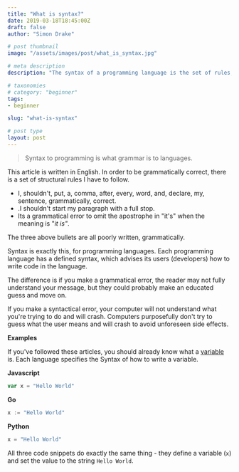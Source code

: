```yaml
---
title: "What is syntax?"
date: 2019-03-18T18:45:00Z
draft: false
author: "Simon Drake"

# post thumbnail
image: "/assets/images/post/what_is_syntax.jpg"

# meta description
description: "The syntax of a programming language is the set of rules, that define how to construct your code."

# taxonomies
# category: "beginner"
tags:
- beginner

slug: "what-is-syntax"

# post type
layout: post
---
```



> Syntax to programming is what grammar is to languages.

This article is written in English. In order to be grammatically correct, there is a set of structural rules I have to follow.

* I, shouldn't, put, a, comma, after, every, word, and, declare, my, sentence, grammatically, correct.
* .I shouldn't start my paragraph with a full stop.
* Its a grammatical error to omit the apostrophe in "it's" when the meaning is "_it is"_.

The three above bullets are all poorly written, grammatically.

Syntax is exactly this, for programming languages. Each programming language has a defined syntax, which advises its users (developers) how to write code in the language.

The difference is if you make a grammatical error, the reader may not fully understand your message, but they could probably make an educated guess and move on.

If you make a syntactical error, your computer will not understand what you're trying to do and will crash. Computers purposefully don't try to guess what the user means and will crash to avoid unforeseen side effects.

**Examples**

If you've followed these articles, you should already know what a [variable](https://codetips.co.uk/beginner/what-is-a-variable/) is. Each language specifies the Syntax of how to write a variable.

**Javascript**

```js
var x = "Hello World"
```



**Go**

```go
x := "Hello World"
```



**Python**

```python
x = "Hello World"
```

All three code snippets do exactly the same thing - they define a variable (`x`) and set the value to the string `Hello World`.


